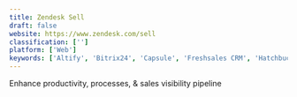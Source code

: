 ```yaml
---
title: Zendesk Sell
draft: false 
website: https://www.zendesk.com/sell
classification: ['']
platform: ['Web']
keywords: ['Altify', 'Bitrix24', 'Capsule', 'Freshsales CRM', 'Hatchbuck', 'HubSpot CRM', 'Insightly', 'Less Annoying CRM', 'Marketing Optimizer', 'Maximizer', 'NetSuite CRM+', 'Nimble', 'Pipedrive', 'PipelineDeals', 'Pipeliner CRM', 'Really Simple Systems', 'Salesforce Sales Cloud', 'SignalHire', 'Zoho CRM', 'amoCRM']
---
```

Enhance productivity, processes, & sales visibility pipeline